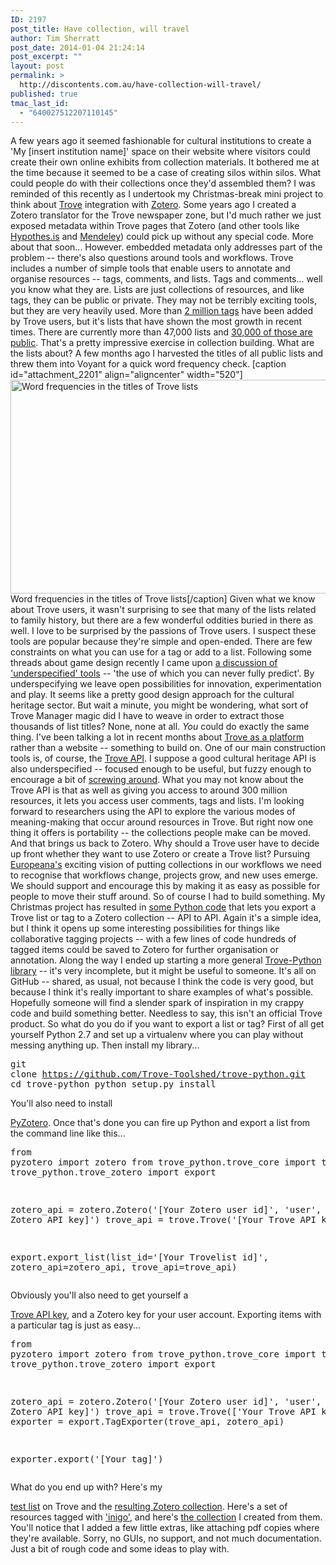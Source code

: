 ```yaml
---
ID: 2197
post_title: Have collection, will travel
author: Tim Sherratt
post_date: 2014-01-04 21:24:14
post_excerpt: ""
layout: post
permalink: >
  http://discontents.com.au/have-collection-will-travel/
published: true
tmac_last_id:
  - "640027512207110145"
---
```

A few years ago it seemed fashionable for cultural institutions to create a 'My [insert institution name]' space on their website where visitors could create their own online exhibits from collection materials. It bothered me at the time because it seemed to be a case of creating silos within silos. What could people do with their collections once they'd assembled them? I was reminded of this recently as I undertook my Christmas-break mini project to think about [Trove][1] integration with [Zotero][2]. Some years ago I created a Zotero translator for the Trove newspaper zone, but I'd much rather we just exposed metadata within Trove pages that Zotero (and other tools like [Hypothes.is][3] and [Mendeley][4]) could pick up without any special code. More about that soon... However. embedded metadata only addresses part of the problem -- there's also questions around tools and workflows. Trove includes a number of simple tools that enable users to annotate and organise resources -- tags, comments, and lists. Tags and comments... well you know what they are. Lists are just collections of resources, and like tags, they can be public or private. They may not be terribly exciting tools, but they are very heavily used. More than [2 million tags][5] have been added by Trove users, but it's lists that have shown the most growth in recent times. There are currently more than 47,000 lists and [30,000 of those are public][6]. That's a pretty impressive exercise in collection building. What are the lists about? A few months ago I harvested the titles of all public lists and threw them into Voyant for a quick word frequency check. [caption id="attachment_2201" align="aligncenter" width="520"][<img src="http://discontents.com.au/wp-content/uploads/2014/01/all-trove-lists1-520x342.png" alt="Word frequencies in the titles of Trove lists" width="520" height="342" class="size-large wp-image-2201" />][7] Word frequencies in the titles of Trove lists[/caption] Given what we know about Trove users, it wasn't surprising to see that many of the lists related to family history, but there are a few wonderful oddities buried in there as well. I love to be surprised by the passions of Trove users. I suspect these tools are popular because they're simple and open-ended. There are few constraints on what you can use for a tag or add to a list. Following some threads about game design recently I came upon [a discussion of 'underspecified' tools][8] -- 'the use of which you can never fully predict'. By underspecifying we leave open possibilities for innovation, experimentation and play. It seems like a pretty good design approach for the cultural heritage sector. But wait a minute, you might be wondering, what sort of Trove Manager magic did I have to weave in order to extract those thousands of list titles? None, none at all. *You* could do exactly the same thing. I've been talking a lot in recent months about [Trove as a platform][9] rather than a website -- something to build on. One of our main construction tools is, of course, the [Trove API][10]. I suppose a good cultural heritage API is also underspecified -- focused enough to be useful, but fuzzy enough to encourage a bit of [screwing around][11]. What you may not know about the Trove API is that as well as giving you access to around 300 million resources, it lets you access user comments, tags and lists. I'm looking forward to researchers using the API to explore the various modes of meaning-making that occur around resources in Trove. But right now one thing it offers is portability -- the collections people make can be moved. And that brings us back to Zotero. Why should a Trove user have to decide up front whether they want to use Zotero or create a Trove list? Pursuing [Europeana's][12] exciting vision of putting collections in our workflows we need to recognise that workflows change, projects grow, and new uses emerge. We should support and encourage this by making it as easy as possible for people to move their stuff around. So of course I had to build something. My Christmas project has resulted in [some Python code][13] that lets you export a Trove list or tag to a Zotero collection -- API to API. Again it's a simple idea, but I think it opens up some interesting possibilities for things like collaborative tagging projects -- with a few lines of code hundreds of tagged items could be saved to Zotero for further organisation or annotation. Along the way I ended up starting a more general [Trove-Python library][14] -- it's very incomplete, but it might be useful to someone. It's all on GitHub -- shared, as usual, not because I think the code is very good, but because I think it's really important to share examples of what's possible. Hopefully someone will find a slender spark of inspiration in my crappy code and build something better. Needless to say, this isn't an official Trove product. So what do you do if you want to export a list or tag? First of all get yourself Python 2.7 and set up a virtualenv where you can play without messing anything up. Then install my library... <pre class="brush: shell; gutter: true; first-line: 1; highlight: []; html-script: false">git clone https://github.com/Trove-Toolshed/trove-python.git
cd trove-python
python setup.py install</pre> You'll also need to install 

[PyZotero][15]. Once that's done you can fire up Python and export a list from the command line like this... <pre class="brush: python; gutter: true; first-line: 1; highlight: []; html-script: false">from pyzotero import zotero
from trove_python.trove_core import trove
from trove_python.trove_zotero import export

zotero_api = zotero.Zotero(&#039;[Your Zotero user id]&#039;, &#039;user&#039;, &#039;[Your Zotero API key]&#039;)
trove_api = trove.Trove(&#039;[Your Trove API key]&#039;)

export.export_list(list_id=&#039;[Your Trovelist id]&#039;, zotero_api=zotero_api, trove_api=trove_api)</pre> Obviously you'll also need to get yourself a 

[Trove API key][10], and a Zotero key for your user account. Exporting items with a particular tag is just as easy... <pre class="brush: python; gutter: true; first-line: 1; highlight: []; html-script: false">from pyzotero import zotero
from trove_python.trove_core import trove
from trove_python.trove_zotero import export

zotero_api = zotero.Zotero(&#039;[Your Zotero user id]&#039;, &#039;user&#039;, &#039;[Your Zotero API key]&#039;)
trove_api = trove.Trove([&#039;Your Trove API key&#039;])
exporter = export.TagExporter(trove_api, zotero_api)

exporter.export(&#039;[Your tag]&#039;)</pre> What do you end up with? Here's my 

[test list][16] on Trove and the [resulting Zotero collection][17]. Here's a set of resources tagged with ['inigo'][18], and here's [the collection][19] I created from them. You'll notice that I added a few little extras, like attaching pdf copies where they're available. Sorry, no GUIs, no support, and not much documentation. Just a bit of rough code and some ideas to play with.

 [1]: http://trove.nla.gov.au
 [2]: http://zotero.org
 [3]: http://hypothes.is/
 [4]: http://www.mendeley.com/
 [5]: http://trove.nla.gov.au/tag?
 [6]: http://trove.nla.gov.au/list/result?q=
 [7]: http://discontents.com.au/wp-content/uploads/2014/01/all-trove-lists1.png
 [8]: http://leapfrog.nl/blog/archives/2008/11/17/a-playful-stance-my-game-design-london-2008-talk/
 [9]: http://www.nla.gov.au/our-publications/staff-papers/from-portal-to-platform
 [10]: http://trove.nla.gov.au/general/api
 [11]: http://www.playingwithhistory.com/wp-content/uploads/2010/04/hermeneutics.pdf
 [12]: http://europeana.eu/
 [13]: https://github.com/Trove-Toolshed/trove-python/tree/master/trove_python/trove_zotero
 [14]: https://github.com/Trove-Toolshed/trove-python
 [15]: https://github.com/urschrei/pyzotero
 [16]: http://trove.nla.gov.au/list?id=50196
 [17]: https://www.zotero.org/wragge/items/collectionKey/64KM5QZX
 [18]: http://trove.nla.gov.au/result?q=publictag:(inigo)
 [19]: https://www.zotero.org/wragge/items/collectionKey/7JBIBPWF